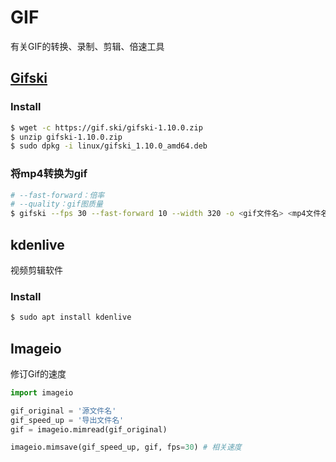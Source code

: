 # GIF

有关GIF的转换、录制、剪辑、倍速工具

## [Gifski](https://gif.ski/)

### Install

```bash
$ wget -c https://gif.ski/gifski-1.10.0.zip
$ unzip gifski-1.10.0.zip
$ sudo dpkg -i linux/gifski_1.10.0_amd64.deb
```

### 将mp4转换为gif

```bash
# --fast-forward：倍率
# --quality：gif图质量
$ gifski --fps 30 --fast-forward 10 --width 320 -o <gif文件名> <mp4文件名>
```

## kdenlive

视频剪辑软件

### Install

```bash
$ sudo apt install kdenlive
```

## Imageio

修订Gif的速度

```python
import imageio

gif_original = '源文件名'
gif_speed_up = '导出文件名'
gif = imageio.mimread(gif_original)

imageio.mimsave(gif_speed_up, gif, fps=30) # 相关速度
```

